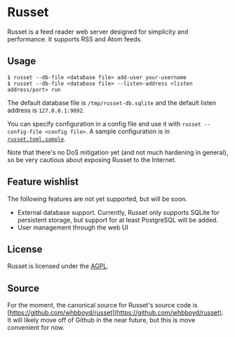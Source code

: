 # Russet

Russet is a feed reader web server designed for simplicity and performance. It
supports RSS and Atom feeds.

## Usage

```console
$ russet --db-file <database file> add-user your-username
$ russet --db-file <database file> --listen-address <listen address/port> run
```

The default database file is `/tmp/russet-db.sqlite` and the default listen
address is `127.0.0.1:9892`.

You can specify configuration in a config file and use it with
`russet --config-file <config file>`. A sample configuration is in
[`russet.toml.sample`](russet.toml.sample).

Note that there's no DoS mitigation yet (and not much hardening in general), so
be very cautious about exposing Russet to the Internet.

## Feature wishlist

The following features are not yet supported, but will be soon.

 * External database support. Currently, Russet only supports SQLite for
	persistent storage, but support for at least PostgreSQL will be added.
 * User management through the web UI

## License

Russet is licensed under the [AGPL](https://www.gnu.org/licenses/agpl-3.0.html).

## Source

For the moment, the canonical source for Russet's source code is
[https://github.com/whbboyd/russet](https://github.com/whbboyd/russet). It will
likely move off of Github in the near future, but this is move convenient for
now.
